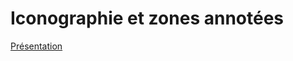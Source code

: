 # Iconographie et zones annotées

[Présentation](https://github.com/CaiusJuliusCaesar/AnIm/blob/235fa9c67ac950f8fe0cac83da8d1563c3a53392/presentation)

